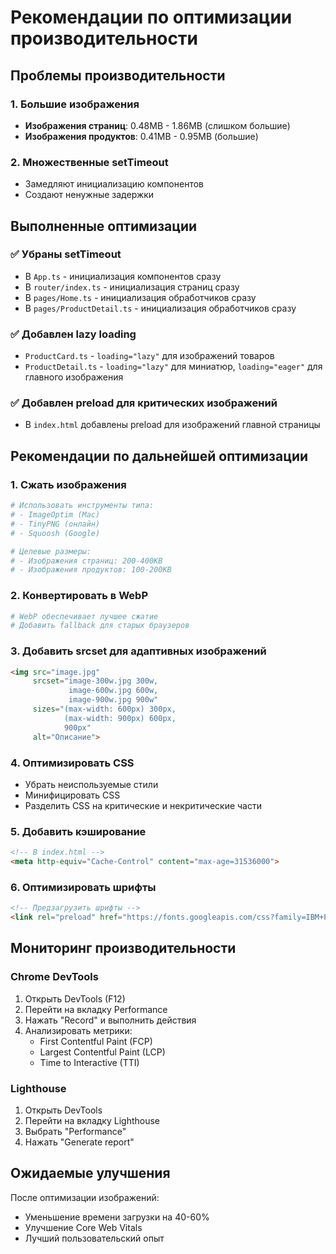 # Рекомендации по оптимизации производительности

## Проблемы производительности

### 1. Большие изображения
- **Изображения страниц**: 0.48MB - 1.86MB (слишком большие)
- **Изображения продуктов**: 0.41MB - 0.95MB (большие)

### 2. Множественные setTimeout
- Замедляют инициализацию компонентов
- Создают ненужные задержки

## Выполненные оптимизации

### ✅ Убраны setTimeout
- В `App.ts` - инициализация компонентов сразу
- В `router/index.ts` - инициализация страниц сразу
- В `pages/Home.ts` - инициализация обработчиков сразу
- В `pages/ProductDetail.ts` - инициализация обработчиков сразу

### ✅ Добавлен lazy loading
- `ProductCard.ts` - `loading="lazy"` для изображений товаров
- `ProductDetail.ts` - `loading="lazy"` для миниатюр, `loading="eager"` для главного изображения

### ✅ Добавлен preload для критических изображений
- В `index.html` добавлены preload для изображений главной страницы

## Рекомендации по дальнейшей оптимизации

### 1. Сжать изображения
```bash
# Использовать инструменты типа:
# - ImageOptim (Mac)
# - TinyPNG (онлайн)
# - Squoosh (Google)

# Целевые размеры:
# - Изображения страниц: 200-400KB
# - Изображения продуктов: 100-200KB
```

### 2. Конвертировать в WebP
```bash
# WebP обеспечивает лучшее сжатие
# Добавить fallback для старых браузеров
```

### 3. Добавить srcset для адаптивных изображений
```html
<img src="image.jpg" 
     srcset="image-300w.jpg 300w,
             image-600w.jpg 600w,
             image-900w.jpg 900w"
     sizes="(max-width: 600px) 300px,
            (max-width: 900px) 600px,
            900px"
     alt="Описание">
```

### 4. Оптимизировать CSS
- Убрать неиспользуемые стили
- Минифицировать CSS
- Разделить CSS на критические и некритические части

### 5. Добавить кэширование
```html
<!-- В index.html -->
<meta http-equiv="Cache-Control" content="max-age=31536000">
```

### 6. Оптимизировать шрифты
```html
<!-- Предзагрузить шрифты -->
<link rel="preload" href="https://fonts.googleapis.com/css?family=IBM+Plex+Sans:400,500,700&display=swap" as="style">
```

## Мониторинг производительности

### Chrome DevTools
1. Открыть DevTools (F12)
2. Перейти на вкладку Performance
3. Нажать "Record" и выполнить действия
4. Анализировать метрики:
   - First Contentful Paint (FCP)
   - Largest Contentful Paint (LCP)
   - Time to Interactive (TTI)

### Lighthouse
1. Открыть DevTools
2. Перейти на вкладку Lighthouse
3. Выбрать "Performance"
4. Нажать "Generate report"

## Ожидаемые улучшения
После оптимизации изображений:
- Уменьшение времени загрузки на 40-60%
- Улучшение Core Web Vitals
- Лучший пользовательский опыт 
